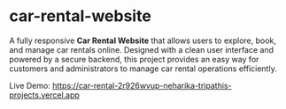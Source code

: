 # car-rental-website

A fully responsive **Car Rental Website** that allows users to explore, book, and manage car rentals online. Designed with a clean user interface and powered by a secure backend, this project provides an easy way for customers and administrators to manage car rental operations efficiently.  

Live Demo:
https://car-rental-2r926wvup-neharika-tripathis-projects.vercel.app
